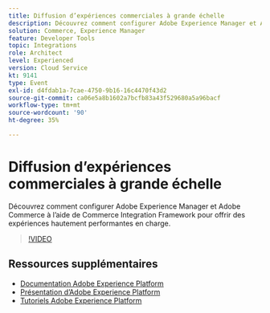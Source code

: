```yaml
---
title: Diffusion d’expériences commerciales à grande échelle
description: Découvrez comment configurer Adobe Experience Manager et Adobe Commerce à l’aide de Commerce Integration Framework pour offrir des expériences hautement performantes en charge.
solution: Commerce, Experience Manager
feature: Developer Tools
topic: Integrations
role: Architect
level: Experienced
version: Cloud Service
kt: 9141
type: Event
exl-id: d4fdab1a-7cae-4750-9b16-16c4470f43d2
source-git-commit: ca06e5a8b1602a7bcfb83a43f529680a5a96bacf
workflow-type: tm+mt
source-wordcount: '90'
ht-degree: 35%

---
```


# Diffusion d’expériences commerciales à grande échelle

Découvrez comment configurer Adobe Experience Manager et Adobe Commerce à l’aide de Commerce Integration Framework pour offrir des expériences hautement performantes en charge.

>[!VIDEO](https://video.tv.adobe.com/v/337582/?quality=12&learn=on&hidetitle=true)

## Ressources supplémentaires

- [Documentation Adobe Experience Platform](https://experienceleague.adobe.com/docs/experience-platform.html?lang=fr)
- [Présentation d’Adobe Experience Platform](https://experienceleague.adobe.com/docs/experience-platform/landing/home.html?lang=fr)
- [Tutoriels Adobe Experience Platform](https://experienceleague.adobe.com/docs/platform-learn/tutorials/overview.html?lang=fr)
